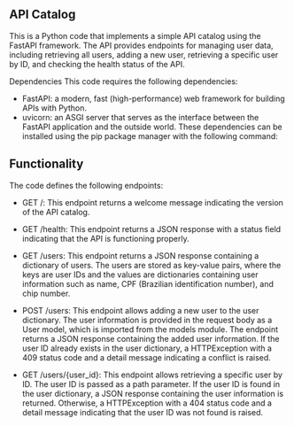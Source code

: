 ## API Catalog

This is a Python code that implements a simple API catalog using the FastAPI framework. The API provides endpoints for managing user data, including retrieving all users, adding a new user, retrieving a specific user by ID, and checking the health status of the API.

Dependencies
This code requires the following dependencies:

* FastAPI: a modern, fast (high-performance) web framework for building APIs with Python.
* uvicorn: an ASGI server that serves as the interface between the FastAPI application and the outside world.
These dependencies can be installed using the pip package manager with the following command:


##  Functionality

The code defines the following endpoints:

* GET /: This endpoint returns a welcome message indicating the version of the API catalog.

* GET /health: This endpoint returns a JSON response with a status field indicating that the API is functioning properly.

* GET /users: This endpoint returns a JSON response containing a dictionary of users. The users are stored as key-value pairs, where the keys are user IDs and the values are dictionaries containing user information such as name, CPF (Brazilian identification number), and chip number.

* POST /users: This endpoint allows adding a new user to the user dictionary. The user information is provided in the request body as a User model, which is imported from the models module. The endpoint returns a JSON response containing the added user information. If the user ID already exists in the user dictionary, a HTTPException with a 409 status code and a detail message indicating a conflict is raised.

* GET /users/{user_id}: This endpoint allows retrieving a specific user by ID. The user ID is passed as a path parameter. If the user ID is found in the user dictionary, a JSON response containing the user information is returned. Otherwise, a HTTPException with a 404 status code and a detail message indicating that the user ID was not found is raised.
